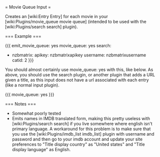 = Movie Queue Input =

Creates an [wiki:Entry Entry] for each movie in your [wiki:Plugins/movie_queue movie queue] (intended to be used with the [wiki:Plugins/search search] plugin).

=== Example ===

{{{
emit_movie_queue: yes
movie_queue: yes
search:
  - nzbmatrix:
      apikey: nzbmatrixapikey
      username: nzbmatrixusername
      catid: 2
}}}

You should almost certainly use movie_queue: yes with this, like below. As above, you should use the search plugin, or another plugin that adds a URL given a title, as this input does not have a url associated with each entry (like a normal input plugin).

{{{
movie_queue: yes
}}}

=== Notes ===

 * Somewhat poorly tested
 * Emits names in IMDB translated form, making this pretty useless with [wiki:Plugins/search search] if you live somewhere where english isn't primary language. A workaround for this problem is to make sure that you use the [wiki:Plugins/imdb_list imdb_list] plugin with username and password and then go to your imdb account and update your site preferences to "Title display country" as "United states" and "Title display language" as English.